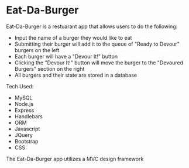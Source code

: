 # Eat-Da-Burger

Eat-Da-Burger is a restuarant app that allows users to do the following:

* Input the name of a burger they would like to eat
* Submitting their burger will add it to the queue of "Ready to Devour" burgers on the left
* Each burger will have a "Devour It!" button
* Clicking the "Devour It!" button will move the burger to the "Devoured Burgers" section on the right
* All burgers and their state are stored in a database

Tech Used:
* MySQL
* Node.js
* Express
* Handlebars
* ORM
* Javascript
* JQuery
* Bootstrap
* CSS

The Eat-Da-Burger app utilizes a MVC design framework



